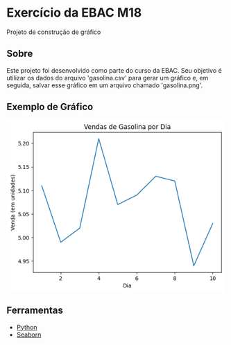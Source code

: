 # Exercício da EBAC M18

Projeto de construção de gráfico

## Sobre

Este projeto foi desenvolvido como parte do curso da EBAC. Seu objetivo é utilizar os dados do arquivo 'gasolina.csv' para gerar um gráfico e, em seguida, salvar esse gráfico em um arquivo chamado 'gasolina.png'.


## Exemplo de Gráfico
<img align="center" src="./gasolina.png"/>

## Ferramentas

- [Python](https://www.python.org/)
- [Seaborn](https://seaborn.pydata.org/)
